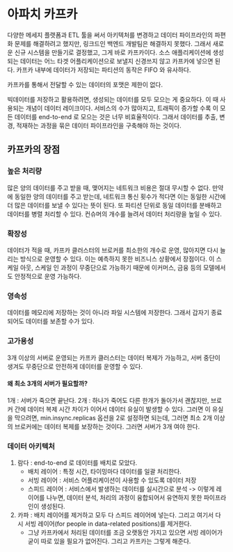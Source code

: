 # 아파치 카프카
다양한 메세지 플랫폼과 ETL 툴을 써서 아키텍처를 변경하고 데이터 파이프라인의 파편화 문제를 해결하려고 했지만, 링크드인 백엔드 개발팀은 해결하지 못했다.
그래서 새로운 신규 시스템을 만들기로 결정했고, 그게 바로 카프카이다.
소스 애플리케이션에 생성되는 데이터는 어느 타겟 어플리케이션으로 보낼지 신경쓰지 않고 카프카에 넣으면 된다.
카프카 내부에 데이터가 저장되는 파티션의 동작은 FIFO 와 유사하다.

카프카를 통해서 전달할 수 있는 데이터의 포맷은 제한이 없다.

빅데이터를 저장하고 활용하려면, 생성되는 데이터를 모두 모으는 게 중요하다. 이 때 사용되는 개념이 데이터 레이크이다.
서비스의 수가 많아지고, 트래픽이 증가할 수록 이 모든 데이터를 end-to-end 로 모으는 것은 너무 비효율적이다.
그래서 데이터를 추출, 변경, 적재하는 과정을 묶은 데이터 파이프라인을 구축해야 하는 것이다.

## 카프카의 장점
### 높은 처리량
많은 양의 데이터를 주고 받을 때, 맺어지는 네트워크 비용은 절대 무시할 수 없다.
만약에 동일한 양의 데이터를 주고 받는데, 네트워크 통신 횟수가 적다면 이는 동일한 시간에 더 많은 데이터를 보낼 수 있다는 뜻이 된다.
또 파티션 단위로 동일 데이터를 분배하고 데이터를 병렬 처리할 수 있다. 컨슈머의 개수를 늘려서 데이터 처리량을 높일 수 있다.

### 확장성
데이터가 적을 때, 카프카 클러스터의 브로커를 최소한의 개수로 운영, 많아지면 다시 늘리는 방식으로 운영할 수 있다.
이는 예측하지 못한 비즈니스 상황에서 장점이다. 이 스케일 아웃, 스케일 인 과정이 무중단으로 가능하기 때문에 이커머스, 금융 등의 모델에서도 안정적으로 운영 가능하다.

### 영속성
데이터를 메모리에 저장하는 것이 아니라 파일 시스템에 저장한다. 그래서 갑자기 종료되어도 데이터를 보존할 수가 있다.

### 고가용성
3개 이상의 서버로 운영되는 카프카 클러스터는 데이터 복제가 가능하고, 서버 중단이 생겨도 무중단으로 안전하게 데이터를 운영할 수 있다.

#### 왜 최소 3개의 서버가 필요할까?
1개 : 서버가 죽으면 끝난다.
2개 : 하나가 죽어도 다른 한개가 돌아가서 괜찮지만, 브로커 간에 데이터 복제 시간 차이가 이어서 데이터 유실이 발생할 수 있다.
그러면 이 유실을 막으려면, min.insync.replicas 옵션을 2로 설정하면 되는데, 그러면 최소 2개 이상의 브로커에는 데이터 복제를 보장하는 것이다.
그러면 서버가 3개 여야 한다.

### 데이터 아키텍처
1. 람다 : end-to-end 로 데이터를 배치로 모았다. 
    - 배치 레이어 : 특정 시간, 타이밍마다 데이터를 일괄 처리한다.
    - 서빙 레이어 : 서비스 어플리케이션이 사용할 수 있도록 데이터 저장
    - 스피드 레이어 : 서비스에서 발생하는 데이터를 실시간으로 분석
-> 이렇게 레이어를 나누면, 데이터 분석, 처리의 과정이 융합되어서 유연하지 못한 파이프라인이 생성된다.
2. 카파 : 배치 레이어를 제거하고 모두 다 스피드 레이어에 넣는다. 그리고 여기서 다시 서빙 레이어(for people in data-related positions)를 제거한다.
    - 그냥 카프카에서 처리된 데이터를 조금 오랫동안 가지고 있으면 서빙 레이어가 굳이 따로 있을 필요가 없어진다. 그리고 카프카는 그렇게 해준다.